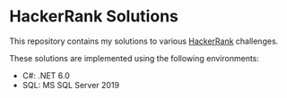 # HackerRank Solutions

This repository contains my solutions to various [HackerRank](https://www.hackerrank.com/) challenges.

These solutions are implemented using the following environments:

- C#: .NET 6.0
- SQL: MS SQL Server 2019
